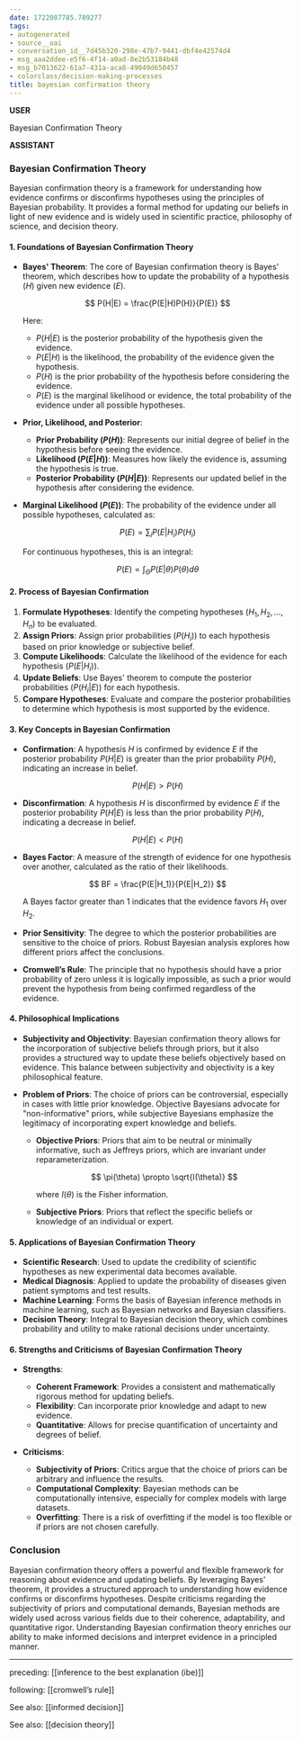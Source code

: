 ```yaml
---
date: 1722087785.789277
tags:
- autogenerated
- source__oai
- conversation_id__7d45b320-298e-47b7-9441-dbf4e42574d4
- msg_aaa2ddee-e5f6-4f14-a0ad-8e2b53184b48
- msg_b7013622-61a7-431a-aca8-49049d650457
- colorclass/decision-making-processes
title: bayesian confirmation theory
---
```


**USER**

Bayesian Confirmation Theory


**ASSISTANT**

### Bayesian Confirmation Theory

Bayesian confirmation theory is a framework for understanding how evidence confirms or disconfirms hypotheses using the principles of Bayesian probability. It provides a formal method for updating our beliefs in light of new evidence and is widely used in scientific practice, philosophy of science, and decision theory.

#### 1. **Foundations of Bayesian Confirmation Theory**

- **Bayes' Theorem**: The core of Bayesian confirmation theory is Bayes' theorem, which describes how to update the probability of a hypothesis ($H$) given new evidence ($E$).

  $$ P(H|E) = \frac{P(E|H)P(H)}{P(E)} $$

  Here:
  - $P(H|E)$ is the posterior probability of the hypothesis given the evidence.
  - $P(E|H)$ is the likelihood, the probability of the evidence given the hypothesis.
  - $P(H)$ is the prior probability of the hypothesis before considering the evidence.
  - $P(E)$ is the marginal likelihood or evidence, the total probability of the evidence under all possible hypotheses.

- **Prior, Likelihood, and Posterior**:
  - **Prior Probability ($P(H)$)**: Represents our initial degree of belief in the hypothesis before seeing the evidence.
  - **Likelihood ($P(E|H)$)**: Measures how likely the evidence is, assuming the hypothesis is true.
  - **Posterior Probability ($P(H|E)$)**: Represents our updated belief in the hypothesis after considering the evidence.

- **Marginal Likelihood ($P(E)$)**: The probability of the evidence under all possible hypotheses, calculated as:

  $$ P(E) = \sum_{i} P(E|H_i)P(H_i) $$

  For continuous hypotheses, this is an integral:

  $$ P(E) = \int_{\Theta} P(E|\theta)P(\theta) d\theta $$

#### 2. **Process of Bayesian Confirmation**

1. **Formulate Hypotheses**: Identify the competing hypotheses ($H_1, H_2, \ldots, H_n$) to be evaluated.
2. **Assign Priors**: Assign prior probabilities ($P(H_i)$) to each hypothesis based on prior knowledge or subjective belief.
3. **Compute Likelihoods**: Calculate the likelihood of the evidence for each hypothesis ($P(E|H_i)$).
4. **Update Beliefs**: Use Bayes' theorem to compute the posterior probabilities ($P(H_i|E)$) for each hypothesis.
5. **Compare Hypotheses**: Evaluate and compare the posterior probabilities to determine which hypothesis is most supported by the evidence.

#### 3. **Key Concepts in Bayesian Confirmation**

- **Confirmation**: A hypothesis $H$ is confirmed by evidence $E$ if the posterior probability $P(H|E)$ is greater than the prior probability $P(H)$, indicating an increase in belief.

  $$ P(H|E) > P(H) $$

- **Disconfirmation**: A hypothesis $H$ is disconfirmed by evidence $E$ if the posterior probability $P(H|E)$ is less than the prior probability $P(H)$, indicating a decrease in belief.

  $$ P(H|E) < P(H) $$

- **Bayes Factor**: A measure of the strength of evidence for one hypothesis over another, calculated as the ratio of their likelihoods.

  $$ BF = \frac{P(E|H_1)}{P(E|H_2)} $$

  A Bayes factor greater than 1 indicates that the evidence favors $H_1$ over $H_2$.

- **Prior Sensitivity**: The degree to which the posterior probabilities are sensitive to the choice of priors. Robust Bayesian analysis explores how different priors affect the conclusions.

- **Cromwell’s Rule**: The principle that no hypothesis should have a prior probability of zero unless it is logically impossible, as such a prior would prevent the hypothesis from being confirmed regardless of the evidence.

#### 4. **Philosophical Implications**

- **Subjectivity and Objectivity**: Bayesian confirmation theory allows for the incorporation of subjective beliefs through priors, but it also provides a structured way to update these beliefs objectively based on evidence. This balance between subjectivity and objectivity is a key philosophical feature.

- **Problem of Priors**: The choice of priors can be controversial, especially in cases with little prior knowledge. Objective Bayesians advocate for "non-informative" priors, while subjective Bayesians emphasize the legitimacy of incorporating expert knowledge and beliefs.

  - **Objective Priors**: Priors that aim to be neutral or minimally informative, such as Jeffreys priors, which are invariant under reparameterization.

    $$ \pi(\theta) \propto \sqrt{I(\theta)} $$

    where $I(\theta)$ is the Fisher information.

  - **Subjective Priors**: Priors that reflect the specific beliefs or knowledge of an individual or expert.

#### 5. **Applications of Bayesian Confirmation Theory**

- **Scientific Research**: Used to update the credibility of scientific hypotheses as new experimental data becomes available.
- **Medical Diagnosis**: Applied to update the probability of diseases given patient symptoms and test results.
- **Machine Learning**: Forms the basis of Bayesian inference methods in machine learning, such as Bayesian networks and Bayesian classifiers.
- **Decision Theory**: Integral to Bayesian decision theory, which combines probability and utility to make rational decisions under uncertainty.

#### 6. **Strengths and Criticisms of Bayesian Confirmation Theory**

- **Strengths**:
  - **Coherent Framework**: Provides a consistent and mathematically rigorous method for updating beliefs.
  - **Flexibility**: Can incorporate prior knowledge and adapt to new evidence.
  - **Quantitative**: Allows for precise quantification of uncertainty and degrees of belief.

- **Criticisms**:
  - **Subjectivity of Priors**: Critics argue that the choice of priors can be arbitrary and influence the results.
  - **Computational Complexity**: Bayesian methods can be computationally intensive, especially for complex models with large datasets.
  - **Overfitting**: There is a risk of overfitting if the model is too flexible or if priors are not chosen carefully.

### Conclusion

Bayesian confirmation theory offers a powerful and flexible framework for reasoning about evidence and updating beliefs. By leveraging Bayes' theorem, it provides a structured approach to understanding how evidence confirms or disconfirms hypotheses. Despite criticisms regarding the subjectivity of priors and computational demands, Bayesian methods are widely used across various fields due to their coherence, adaptability, and quantitative rigor. Understanding Bayesian confirmation theory enriches our ability to make informed decisions and interpret evidence in a principled manner.


---

preceding: [[inference to the best explanation (ibe)]]  


following: [[cromwell’s rule]]

See also: [[informed decision]]


See also: [[decision theory]]